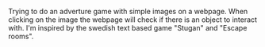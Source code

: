 Trying to do an adverture game with simple images on a webpage. When clicking on the image the webpage will check if there is an object to interact with. I'm inspired by the swedish text based game "Stugan" and "Escape rooms".
